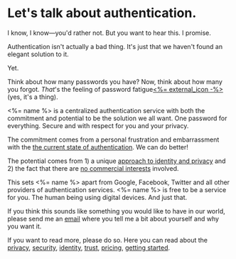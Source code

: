 # Let's talk about authentication.

I know, I know&mdash;you'd rather not. But you want to hear this. I promise.

Authentication isn't actually a bad thing. It's just that we haven't found an elegant solution to it.

Yet.

Think about how many passwords you have? Now, think about how many you forgot. _That_'s the feeling of password fatigue[<%= external_icon -%>](https://en.wikipedia.org/wiki/Password_fatigue "Read about password fatigue on Wikipedia") (yes, it's a thing).

<%= name %> is a centralized authentication service with both the commitment and potential to be the solution we all want. One password for everything. Secure and with respect for you and your privacy.

The commitment comes from a personal frustration and embarrassment with the [the current state of authentication](<%= about_current_state_of_authentication_path %>). We can do better!

The potential comes from 1) a unique [approach to identity and privacy](<%= about_identity_path %> "Read about the") and 2) the fact that there are [no commercial interests](<%= about_non_profit_path %>) involved.

This sets <%= name %> apart from Google, Facebook, Twitter and all other providers of authentication services. <%= name %> is free to be a service for you. The human being using digital devices. And just that.

If you think this sounds like something you would like to have in our world, please send me an [email](mailto:anders@promiseauthentication.org "anders@promiseauthentication.org") where you tell me a bit about yourself and why you want it.

If you want to read more, please do so. Here you can read about the
[privacy](<%= about_privacy_path %>),
[security](<%= about_security_path %>),
[identity](<%= about_identity_path %>),
[trust](<%= about_trust_path %>),
[pricing](<%= about_non_profit_path %>),
[getting started](<%= documentation_get_started_path %>).
